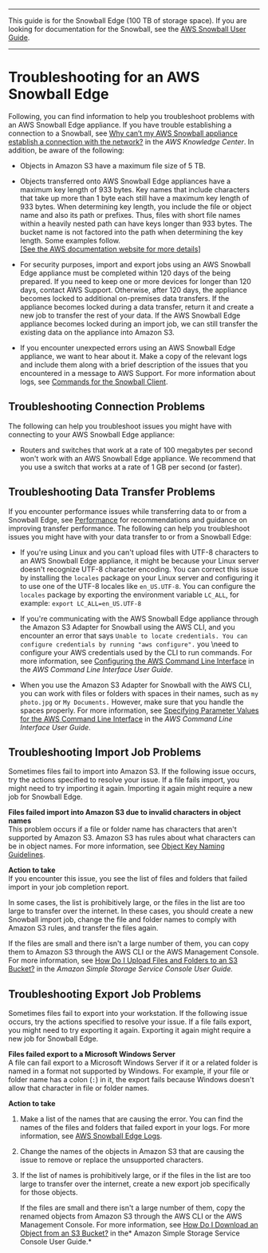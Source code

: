 --------

This guide is for the Snowball Edge \(100 TB of storage space\)\. If you are looking for documentation for the Snowball, see the [AWS Snowball User Guide](http://docs.aws.amazon.com/snowball/latest/ug/whatissnowball.html)\.

--------

# Troubleshooting for an AWS Snowball Edge<a name="troubleshooting"></a>

Following, you can find information to help you troubleshoot problems with an AWS Snowball Edge appliance\. If you have trouble establishing a connection to a Snowball, see [Why can’t my AWS Snowball appliance establish a connection with the network?](https://aws.amazon.com/premiumsupport/knowledge-center/troubleshoot-connect-snowball/) in the *AWS Knowledge Center*\. In addition, be aware of the following:

+ Objects in Amazon S3 have a maximum file size of 5 TB\.

+ Objects transferred onto AWS Snowball Edge appliances have a maximum key length of 933 bytes\. Key names that include characters that take up more than 1 byte each still have a maximum key length of 933 bytes\. When determining key length, you include the file or object name and also its path or prefixes\. Thus, files with short file names within a heavily nested path can have keys longer than 933 bytes\. The bucket name is not factored into the path when determining the key length\. Some examples follow\.    
[\[See the AWS documentation website for more details\]](http://docs.aws.amazon.com/snowball/latest/developer-guide/troubleshooting.html)

+ For security purposes, import and export jobs using an AWS Snowball Edge appliance must be completed within 120 days of the being prepared\. If you need to keep one or more devices for longer than 120 days, contact AWS Support\. Otherwise, after 120 days, the appliance becomes locked to additional on\-premises data transfers\. If the appliance becomes locked during a data transfer, return it and create a new job to transfer the rest of your data\. If the AWS Snowball Edge appliance becomes locked during an import job, we can still transfer the existing data on the appliance into Amazon S3\.

+ If you encounter unexpected errors using an AWS Snowball Edge appliance, we want to hear about it\. Make a copy of the relevant logs and include them along with a brief description of the issues that you encountered in a message to AWS Support\. For more information about logs, see [Commands for the Snowball Client](using-client-commands.md)\.

## Troubleshooting Connection Problems<a name="connection-troubleshooting"></a>

The following can help you troubleshoot issues you might have with connecting to your AWS Snowball Edge appliance: 

+ Routers and switches that work at a rate of 100 megabytes per second won't work with an AWS Snowball Edge appliance\. We recommend that you use a switch that works at a rate of 1 GB per second \(or faster\)\. 

## Troubleshooting Data Transfer Problems<a name="transfer-troubleshooting"></a>

If you encounter performance issues while transferring data to or from a Snowball Edge, see [Performance](BestPractices.md#performance) for recommendations and guidance on improving transfer performance\. The following can help you troubleshoot issues you might have with your data transfer to or from a Snowball Edge:

+ If you're using Linux and you can't upload files with UTF\-8 characters to an AWS Snowball Edge appliance, it might be because your Linux server doesn't recognize UTF\-8 character encoding\. You can correct this issue by installing the `locales` package on your Linux server and configuring it to use one of the UTF\-8 locales like `en_US.UTF-8`\. You can configure the `locales` package by exporting the environment variable `LC_ALL`, for example: `export LC_ALL=en_US.UTF-8`

+ If you're communicating with the AWS Snowball Edge appliance through the Amazon S3 Adapter for Snowball using the AWS CLI, and you encounter an error that says `Unable to locate credentials. You can configure credentials by running "aws configure".` you \\need to configure your AWS credentials used by the CLI to run commands\. For more information, see [Configuring the AWS Command Line Interface](http://docs.aws.amazon.com/cli/latest/userguide/cli-chap-getting-started.html) in the *AWS Command Line Interface User Guide*\.

+ When you use the Amazon S3 Adapter for Snowball with the AWS CLI, you can work with files or folders with spaces in their names, such as `my photo.jpg` or `My Documents.` However, make sure that you handle the spaces properly\. For more information, see [Specifying Parameter Values for the AWS Command Line Interface](http://docs.aws.amazon.com/cli/latest/userguide/cli-using-param.html) in the *AWS Command Line Interface User Guide*\.

## Troubleshooting Import Job Problems<a name="import-troubleshooting"></a>

Sometimes files fail to import into Amazon S3\. If the following issue occurs, try the actions specified to resolve your issue\. If a file fails import, you might need to try importing it again\. Importing it again might require a new job for Snowball Edge\.

**Files failed import into Amazon S3 due to invalid characters in object names**  
This problem occurs if a file or folder name has characters that aren't supported by Amazon S3\. Amazon S3 has rules about what characters can be in object names\. For more information, see [Object Key Naming Guidelines](http://docs.aws.amazon.com/AmazonS3/latest/dev/UsingMetadata.html#object-key-guidelines)\.

**Action to take**  
If you encounter this issue, you see the list of files and folders that failed import in your job completion report\.

In some cases, the list is prohibitively large, or the files in the list are too large to transfer over the internet\. In these cases, you should create a new Snowball import job, change the file and folder names to comply with Amazon S3 rules, and transfer the files again\.

If the files are small and there isn't a large number of them, you can copy them to Amazon S3 through the AWS CLI or the AWS Management Console\. For more information, see [How Do I Upload Files and Folders to an S3 Bucket?](http://docs.aws.amazon.com/AmazonS3/latest/user-guide/upload-objects.html) in the *Amazon Simple Storage Service Console User Guide\.*

## Troubleshooting Export Job Problems<a name="export-troubleshooting"></a>

Sometimes files fail to export into your workstation\. If the following issue occurs, try the actions specified to resolve your issue\. If a file fails export, you might need to try exporting it again\. Exporting it again might require a new job for Snowball Edge\.

**Files failed export to a Microsoft Windows Server**  
A file can fail export to a Microsoft Windows Server if it or a related folder is named in a format not supported by Windows\. For example, if your file or folder name has a colon \(`:`\) in it, the export fails because Windows doesn't allow that character in file or folder names\.

**Action to take**

1. Make a list of the names that are causing the error\. You can find the names of the files and folders that failed export in your logs\. For more information, see [AWS Snowball Edge Logs](using-client-commands.md#logs)\.

1. Change the names of the objects in Amazon S3 that are causing the issue to remove or replace the unsupported characters\.

1. If the list of names is prohibitively large, or if the files in the list are too large to transfer over the internet, create a new export job specifically for those objects\.

   If the files are small and there isn't a large number of them, copy the renamed objects from Amazon S3 through the AWS CLI or the AWS Management Console\. For more information, see [How Do I Download an Object from an S3 Bucket?](http://docs.aws.amazon.com/AmazonS3/latest/user-guide/download-objects.html) in the* Amazon Simple Storage Service Console User Guide\.*